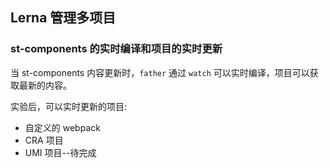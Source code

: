 ## Lerna 管理多项目

### st-components 的实时编译和项目的实时更新

当 st-components 内容更新时，`father` 通过 `watch` 可以实时编译，项目可以获取最新的内容。

实验后，可以实时更新的项目:

- 自定义的 webpack
- CRA 项目
- UMI 项目--待完成
